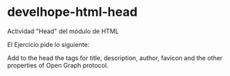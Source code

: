 # develhope-html-head

Actividad "Head" del módulo de HTML

El Ejercicio pide lo siguiente:

Add to the head the tags for title, description, author, favicon and the other properties of Open Graph protocol.
